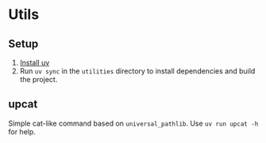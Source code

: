 # Utils

## Setup

1. [Install uv](https://docs.astral.sh/uv/getting-started/installation/)
2. Run `uv sync` in the `utilities` directory to install dependencies and build the project.


## upcat
Simple cat-like command based on `universal_pathlib`. Use `uv run upcat -h` for help.
